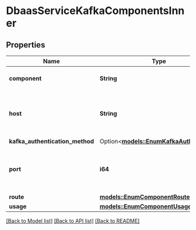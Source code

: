# DbaasServiceKafkaComponentsInner

## Properties

Name | Type | Description | Notes
------------ | ------------- | ------------- | -------------
**component** | **String** | Service component name | 
**host** | **String** | DNS name for connecting to the service component | 
**kafka_authentication_method** | Option<[**models::EnumKafkaAuthMethod**](enum-kafka-auth-method.md)> |  | [optional]
**port** | **i64** | Port number for connecting to the service component | 
**route** | [**models::EnumComponentRoute**](enum-component-route.md) |  | 
**usage** | [**models::EnumComponentUsage**](enum-component-usage.md) |  | 

[[Back to Model list]](../README.md#documentation-for-models) [[Back to API list]](../README.md#documentation-for-api-endpoints) [[Back to README]](../README.md)



